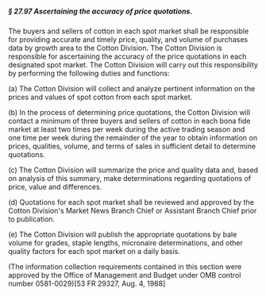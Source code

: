 ##### § 27.97 Ascertaining the accuracy of price quotations. #####

The buyers and sellers of cotton in each spot market shall be responsible for providing accurate and timely price, quality, and volume of purchases data by growth area to the Cotton Division. The Cotton Division is responsible for ascertaining the accuracy of the price quotations in each designated spot market. The Cotton Division will carry out this responsibility by performing the following duties and functions:

(a) The Cotton Division will collect and analyze pertinent information on the prices and values of spot cotton from each spot market.

(b) In the process of determining price quotations, the Cotton Division will contact a minimum of three buyers and sellers of cotton in each bona fide market at least two times per week during the active trading season and one time per week during the remainder of the year to obtain information on prices, qualities, volume, and terms of sales in sufficient detail to determine quotations.

(c) The Cotton Division will summarize the price and quality data and, based on analysis of this summary, make determinations regarding quotations of price, value and differences.

(d) Quotations for each spot market shall be reviewed and approved by the Cotton Division's Market News Branch Chief or Assistant Branch Chief prior to publication.

(e) The Cotton Division will publish the appropriate quotations by bale volume for grades, staple lengths, micronaire determinations, and other quality factors for each spot market on a daily basis.

(The information collection requirements contained in this section were approved by the Office of Management and Budget under OMB control number 0581-0029)[53 FR 29327, Aug. 4, 1988]